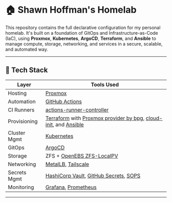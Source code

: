 # 🏠 Shawn Hoffman's Homelab

This repository contains the full declarative configuration for my personal homelab. It's built on a foundation of GitOps and Infrastructure-as-Code (IaC), using **Proxmox**, **Kubernetes**, **ArgoCD**, **Terraform**, and **Ansible** to manage compute, storage, networking, and services in a secure, scalable, and automated way.

---

## 🔧 Tech Stack

| Layer           | Tools Used                          |
|----------------|--------------------------------------|
| Hosting       | [Proxmox](https://www.proxmox.com/en/) |
| Automation     | [GitHub Actions](https://github.com/features/actions) |
| CI Runners     | [actions-runner-controller](https://github.com/actions/actions-runner-controller) |
| Provisioning   | [Terraform](https://www.terraform.io/) with [Proxmox provider by bpg](https://github.com/bpg/terraform-provider-proxmox), [cloud-init](https://cloudinit.readthedocs.io/en/latest/), and [Ansible](https://www.ansible.com/) |
| Cluster Mgmt   | [Kubernetes](https://kubernetes.io/) |
| GitOps         | [ArgoCD](https://argo-cd.readthedocs.io/) |
| Storage        | ZFS + [OpenEBS ZFS-LocalPV](https://github.com/openebs/zfs-localpv) |
| Networking     | [MetalLB](https://metallb.io/), [Tailscale](https://tailscale.com/) |
| Secrets Mgmt   | [HashiCorp Vault](https://hashicorp.com/vault), [GitHub Secrets](https://docs.github.com/en/actions/security-guides/encrypted-secrets), [SOPS](https://github.com/mozilla/sops) |
| Monitoring     | [Grafana](https://grafana.com/), [Prometheus](https://prometheus.io/) |

---
